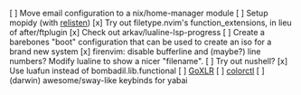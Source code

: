 [ ] Move email configuration to a nix/home-manager module
[ ] Setup mopidy (with [relisten](relisten.net))
[x] Try out filetype.nvim's function_extensions, in lieu of after/ftplugin
[x] Check out arkav/lualine-lsp-progress
[ ] Create a barebones "boot" configuration that can be used to create an iso for a brand new system
[x] firenvim: disable bufferline and (maybe?) line numbers? Modify lualine to show a nicer "filename".
[ ] Try out nushell?
[x] Use luafun instead of bombadil.lib.functional
[ ] [GoXLR](https://github.com/GoXLR-on-Linux/GoXLR-Utility)
[ ] [colorctl](./packages/colorctl)
[ ] (darwin) awesome/sway-like keybinds for yabai
